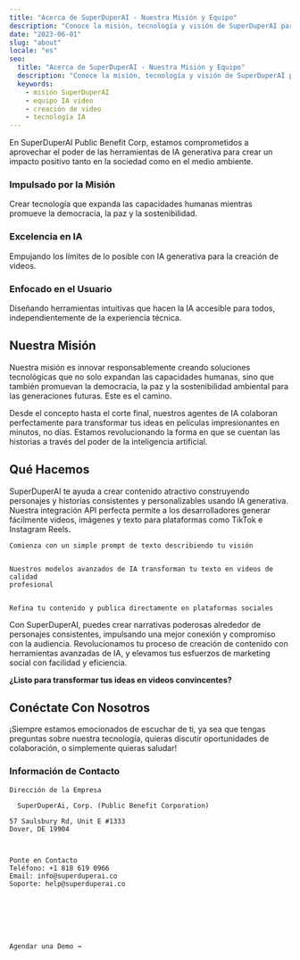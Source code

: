 ```yaml
---
title: "Acerca de SuperDuperAI - Nuestra Misión y Equipo"
description: "Conoce la misión, tecnología y visión de SuperDuperAI para democratizar la creación de videos con IA."
date: "2023-06-01"
slug: "about"
locale: "es"
seo:
  title: "Acerca de SuperDuperAI - Nuestra Misión y Equipo"
  description: "Conoce la misión, tecnología y visión de SuperDuperAI para democratizar la creación de videos con IA."
  keywords:
    - misión SuperDuperAI
    - equipo IA video
    - creación de video
    - tecnología IA
---
```


En SuperDuperAI Public Benefit Corp, estamos comprometidos a aprovechar el poder de las herramientas de IA generativa para crear un impacto positivo tanto en la sociedad como en el medio ambiente.

### Impulsado por la Misión

Crear tecnología que expanda las capacidades humanas mientras promueve la democracia, la paz y la sostenibilidad.


  ### Excelencia en IA

Empujando los límites de lo posible con IA generativa para la creación de videos.


  ### Enfocado en el Usuario

Diseñando herramientas intuitivas que hacen la IA accesible para todos, independientemente de la experiencia técnica.




## Nuestra Misión

Nuestra misión es innovar responsablemente creando soluciones tecnológicas que no solo expandan las capacidades humanas, sino que también promuevan la democracia, la paz y la sostenibilidad ambiental para las generaciones futuras. Este es el camino.

Desde el concepto hasta el corte final, nuestros agentes de IA colaboran perfectamente para transformar tus ideas en películas impresionantes en minutos, no días. Estamos revolucionando la forma en que se cuentan las historias a través del poder de la inteligencia artificial.

## Qué Hacemos

SuperDuperAI te ayuda a crear contenido atractivo construyendo personajes y historias consistentes y personalizables usando IA generativa. Nuestra integración API perfecta permite a los desarrolladores generar fácilmente videos, imágenes y texto para plataformas como TikTok e Instagram Reels.


  
    Comienza con un simple prompt de texto describiendo tu visión
  
  
    Nuestros modelos avanzados de IA transforman tu texto en videos de calidad
    profesional
  
  
    Refina tu contenido y publica directamente en plataformas sociales
  


Con SuperDuperAI, puedes crear narrativas poderosas alrededor de personajes consistentes, impulsando una mejor conexión y compromiso con la audiencia. Revolucionamos tu proceso de creación de contenido con herramientas avanzadas de IA, y elevamos tus esfuerzos de marketing social con facilidad y eficiencia.


  **¿Listo para transformar tus ideas en videos convincentes?**


## Conéctate Con Nosotros

¡Siempre estamos emocionados de escuchar de ti, ya sea que tengas preguntas sobre nuestra tecnología, quieras discutir oportunidades de colaboración, o simplemente quieras saludar!

### Información de Contacto


  
    Dirección de la Empresa
    
      SuperDuperAi, Corp. (Public Benefit Corporation)
    
    57 Saulsbury Rd, Unit E #1333
    Dover, DE 19904
  

  
    Ponte en Contacto
    Teléfono: +1 818 619 0966
    Email: info@superduperai.co
    Soporte: help@superduperai.co
  





  
    Agendar una Demo →
  

